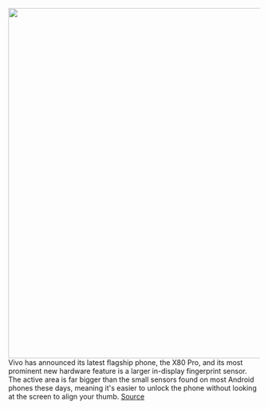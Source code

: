 <img src='https://cdn.vox-cdn.com/thumbor/AwKMDsSy0j-MXR37RpTeHW4oYzg=/0x0:2040x1360/1200x800/filters:focal(857x517:1183x843)/cdn.vox-cdn.com/uploads/chorus_image/image/70881931/IMG_2875.0.jpg' width='700px' /><br/>
Vivo has announced its latest flagship phone, the X80 Pro, and its most prominent new hardware feature is a larger in-display fingerprint sensor. The active area is far bigger than the small sensors found on most Android phones these days, meaning it's easier to unlock the phone without looking at the screen to align your thumb.
<a href='https://www.theverge.com/2022/5/18/23070106/vivo-x80-pro-announced-specs-features-camera-fingerprint-sensor'> Source <a/>